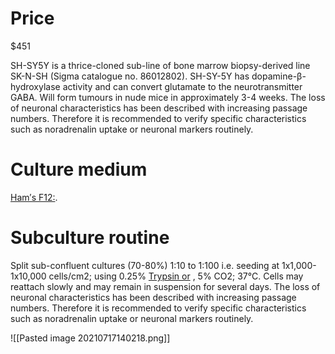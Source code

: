 # Price
$451

SH-SY5Y is a thrice-cloned sub-line of bone marrow biopsy-derived line SK-N-SH (Sigma catalogue no. 86012802). SH-SY-5Y has dopamine-β-hydroxylase activity and can convert glutamate to the neurotransmitter GABA. Will form tumours in nude mice in approximately 3-4 weeks. The loss of neuronal characteristics has been described with increasing passage numbers. Therefore it is recommended to verify specific characteristics such as noradrenalin uptake or neuronal markers routinely.

# Culture medium
[Ham′s F12:](https://www.sigmaaldrich.com/product/sigma/N4888).

# Subculture routine
Split sub-confluent cultures (70-80%) 1:10 to 1:100 i.e. seeding at 1x1,000-1x10,000 cells/cm2; using 0.25% [Trypsin or](https://www.sigmaaldrich.com/product/sigma/T4424) , 5% CO2; 37°C. Cells may reattach slowly and may remain in suspension for several days. The loss of neuronal characteristics has been described with increasing passage numbers. Therefore it is recommended to verify specific characteristics such as noradrenalin uptake or neuronal markers routinely.

![[Pasted image 20210717140218.png]]